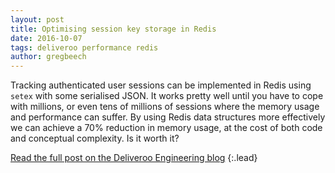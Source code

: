 ```yaml
---
layout: post
title: Optimising session key storage in Redis
date: 2016-10-07
tags: deliveroo performance redis
author: gregbeech
---
```


Tracking authenticated user sessions can be implemented in Redis using `setex` with some serialised JSON. It works pretty well until you have to cope with millions, or even tens of millions of sessions where the memory usage and performance can suffer. By using Redis data structures more effectively we can achieve a 70% reduction in memory usage, at the cost of both code and conceptual complexity. Is it worth it?

[Read the full post on the Deliveroo Engineering blog](https://deliveroo.engineering/2016/10/07/optimising-session-key-storage.html)
{:.lead}

